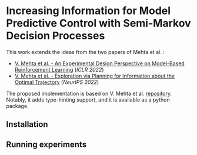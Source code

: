 # Increasing Information for Model Predictive Control with Semi-Markov Decision Processes



This work extends the ideas from the two papers of Mehta et al. :

- [V. Mehta et al. - An Experimental Design Perspective on Model-Based Reinforcement
  Learning](https://arxiv.org/abs/2112.05244) (*ICLR 2022*)
- [V. Mehta et al. - Exploration via Planning for Information about the Optimal Trajectory](https://arxiv.org/abs/2210.04642)
  (*NeurIPS 2022*)

The proposed implementation is based on V. Mehta et al. [repository](https://github.com/fusion-ml/trajectory-information-rl/tree/main).
Notably, it adds type-hinting support, and it is available as a python package.


## Installation


## Running experiments